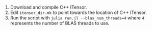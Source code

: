 1. Download and compile C++ ITensor.
2. Edit `itensor_dir.mk` to point towards the location of C++ ITensor.
3. Run the script with `julia run.jl --blas_num_threads=4` where `4` represents the number of BLAS threads to use.
